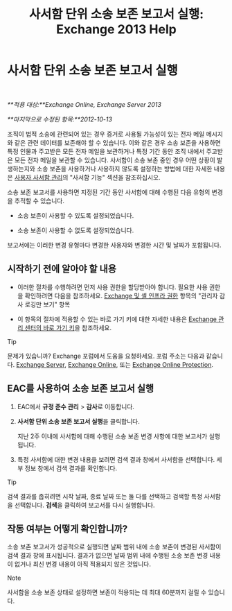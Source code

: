 ﻿---
title: '사서함 단위 소송 보존 보고서 실행: Exchange 2013 Help'
TOCTitle: 사서함 단위 소송 보존 보고서 실행
ms:assetid: 98c46226-2f48-42c6-a741-34bb5944f519
ms:mtpsurl: https://technet.microsoft.com/ko-kr/library/JJ150542(v=EXCHG.150)
ms:contentKeyID: 50482308
ms.date: 05/22/2018
mtps_version: v=EXCHG.150
ms.translationtype: MT
---

# 사서함 단위 소송 보존 보고서 실행

 

_**적용 대상:**Exchange Online, Exchange Server 2013_

_**마지막으로 수정된 항목:**2012-10-13_

조직이 법적 소송에 관련되어 있는 경우 증거로 사용될 가능성이 있는 전자 메일 메시지와 같은 관련 데이터를 보존해야 할 수 있습니다. 이와 같은 경우 소송 보존을 사용하면 특정 인물과 주고받은 모든 전자 메일을 보관하거나 특정 기간 동안 조직 내에서 주고받은 모든 전자 메일을 보관할 수 있습니다. 사서함이 소송 보존 중인 경우 어떤 상황이 발생하는지와 소송 보존을 사용하거나 사용하지 않도록 설정하는 방법에 대한 자세한 내용은 [사용자 사서함 관리](manage-user-mailboxes-exchange-2013-help.md)의 "사서함 기능" 섹션을 참조하십시오.

소송 보존 보고서를 사용하면 지정된 기간 동안 사서함에 대해 수행된 다음 유형의 변경을 추적할 수 있습니다.

  - 소송 보존이 사용할 수 있도록 설정되었습니다.

  - 소송 보존이 사용할 수 없도록 설정되었습니다.

보고서에는 이러한 변경 유형마다 변경한 사용자와 변경한 시간 및 날짜가 포함됩니다.

## 시작하기 전에 알아야 할 내용

  - 이러한 절차를 수행하려면 먼저 사용 권한을 할당받아야 합니다. 필요한 사용 권한을 확인하려면 다음을 참조하세요. [Exchange 및 셸 인프라 권한](exchange-and-shell-infrastructure-permissions-exchange-2013-help.md) 항목의 "관리자 감사 로깅만 보기" 항목

  - 이 항목의 절차에 적용할 수 있는 바로 가기 키에 대한 자세한 내용은 [Exchange 관리 센터의 바로 가기 키](keyboard-shortcuts-in-the-exchange-admin-center-exchange-online-protection-help.md)을 참조하세요.


> [!TIP]
> 문제가 있습니까? Exchange 포럼에서 도움을 요청하세요. 포럼 주소는 다음과 같습니다. <A href="https://go.microsoft.com/fwlink/p/?linkid=60612">Exchange Server</A>, <A href="https://go.microsoft.com/fwlink/p/?linkid=267542">Exchange Online</A>, 또는 <A href="https://go.microsoft.com/fwlink/p/?linkid=285351">Exchange Online Protection</A>.



## EAC를 사용하여 소송 보존 보고서 실행

1.  EAC에서 **규정 준수 관리** \> **감사**로 이동합니다.

2.  **사서함 단위 소송 보존 보고서 실행**을 클릭합니다.
    
    지난 2주 이내에 사서함에 대해 수행된 소송 보존 변경 사항에 대한 보고서가 실행됩니다.

3.  특정 사서함에 대한 변경 내용을 보려면 검색 결과 창에서 사서함을 선택합니다. 세부 정보 창에서 검색 결과를 확인합니다.


> [!TIP]
> 검색 결과를 좁히려면 시작 날짜, 종료 날짜 또는 둘 다를 선택하고 검색할 특정 사서함을 선택합니다. <STRONG>검색</STRONG>을 클릭하여 보고서를 다시 실행합니다.



## 작동 여부는 어떻게 확인합니까?

소송 보존 보고서가 성공적으로 실행되면 날짜 범위 내에 소송 보존이 변경된 사서함이 검색 결과 창에 표시됩니다. 결과가 없으면 날짜 범위 내에 수행된 소송 보존 변경 내용이 없거나 최신 변경 내용이 아직 적용되지 않은 것입니다.


> [!NOTE]
> 사서함을 소송 보존 상태로 설정하면 보존이 적용되는 데 최대 60분까지 걸릴 수 있습니다.


